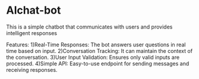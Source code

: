 # AIchat-bot

This is a simple chatbot that communicates with users and provides intelligent responses


Features:
1)Real-Time Responses: The bot answers user questions in real time based on input.
2)Conversation Tracking: It can maintain the context of the conversation.
3)User Input Validation: Ensures only valid inputs are processed.
4)Simple API: Easy-to-use endpoint for sending messages and receiving responses.
